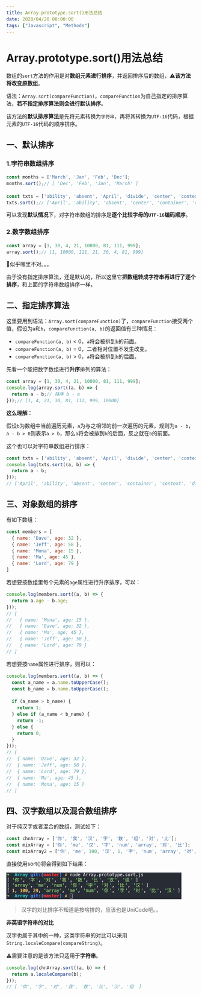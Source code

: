 ```yaml
---
title: Array.prototype.sort()用法总结
date: 2020/04/20 00:00:00
tags: ["Javascript", "Methods"]
---
```


# Array.prototype.sort()用法总结

<ClientOnly>
  <display-bar :displayData="$frontmatter"></display-bar>
</ClientOnly>

数组的`sort`方法的作用是对**数组元素进行排序**，并返回排序后的数组，⚠️**该方法将改变原数组**。

语法：`Array.sort(compareFunction)`，`compareFunction`为自己指定的排序算法，**若不指定排序算法则会进行默认排序**。

该方法的**默认排序算法**是先将元素转换为`字符串`，再将其转换为`UTF-16`代码，根据元素的`UTF-16`代码的顺序排序。

## 一、默认排序

### 1.字符串数组排序

```js
const months = ['March', 'Jan', 'Feb', 'Dec'];
months.sort();// [ 'Dec', 'Feb', 'Jan', 'March' ]

const txts = ['ability', 'absent', 'April', 'divide', 'center', 'context', 'container'];
txts.sort();// ['April', 'ability', 'absent', 'center', 'container', 'context', 'divide']
```

可以发现**默认情况**下，对字符串数组的排序是**逐个比较字母的`UTF-16`编码顺序**。

### 2.数字数组排序

```js
const array = [1, 30, 4, 21, 10000, 81, 111, 999];
array.sort();// [1, 10000, 111, 21, 30, 4, 81, 999]
```

🤣似乎哪里不对。。。

由于没有指定排序算法，还是默认的，所以这里它**把数组转成字符串再进行了逐个排序**，和上面的字符串数组排序一样。

## 二、指定排序算法

这里要用到语法：`Array.sort(compareFunction)`了，`compareFunction`接受两个值，假设为`a`和`b`，`compareFunction(a, b)`的返回值有三种情况：

* `compareFunction(a, b)` < 0，`a`将会被排到`b`的前面。
* `compareFunction(a, b)` = 0，二者相对位置不发生改变。
* `compareFunction(a, b)` > 0，`a`将会被排到`b`的后面。

先看一个能把数字数组进行**升序**排列的算法：

```js
const array = [1, 30, 4, 21, 10000, 81, 111, 999];
console.log(array.sort((a, b) => {
  return a - b;// 降序 b - a
}));// [1, 4, 21, 30, 81, 111, 999, 10000]
```

**这么理解**：

假设`b`为数组中当前遍历元素，`a`为与之相邻的前一次遍历的元素，规则为`a - b`，`a - b > 0`则表示`a > b`，那么`a`将会被排到`b`的后面，反之就在`b`的前面。

这个也可以对字符串数组进行排序：

```js
const txts = ['ability', 'absent', 'April', 'divide', 'center', 'context', 'container'];
console.log(txts.sort((a, b) => {
  return a - b;
}));
// ['April', 'ability', 'absent', 'center', 'container', 'context', 'divide']
```

## 三、对象数组的排序

有如下数组：

```js
const members = [
  { name: 'Dave', age: 32 },
  { name: 'Jeff', age: 58 },
  { name: 'Mona', age: 15 },
  { name: 'Ma', age: 45 },
  { name: 'Lord', age: 79 }
]
```
若想要按数组里每个元素的`age`属性进行升序排序，可以：
```js
console.log(members.sort((a, b) => {
  return a.age - b.age;
}));
// [
//   { name: 'Mona', age: 15 },
//   { name: 'Dave', age: 32 },
//   { name: 'Ma', age: 45 },
//   { name: 'Jeff', age: 58 },
//   { name: 'Lord', age: 79 }
// ]
```

若想要按`name`属性进行排序，则可以：

```js
console.log(members.sort((a, b) => {
  const a_name = a.name.toUpperCase();
  const b_name = b.name.toUpperCase();

  if (a_name > b_name) {
    return 1;
  } else if (a_name < b_name) {
    return -1;
  } else {
    return 0;
  }
}));
// [
// 	{ name: 'Dave', age: 32 },
//  { name: 'Jeff', age: 58 },
//  { name: 'Lord', age: 79 },
//  { name: 'Ma', age: 45 },
//  { name: 'Mona', age: 15 }
// ]
```

## 四、汉字数组以及混合数组排序

对于纯汉字或者混合的数组，测试如下：

```js
const chnArray = ['你', '我', '汉', '字', '数', '组', '对', '比'];
const mixArray = ['你', 'me', '汉', '字', 'num', 'array', '对', '比'];
const mixArray2 = ['你', 'me', 100, '汉', 1, '字', 'num', 'array', '对', '比', 29];
```

直接使用sort()将会得到如下结果：

![sort-1](/images/frontend/js/js-sort-1.png)

> 汉字的对比排序不知道是按啥排的，应该也是UniCode吧。。

**非英语字符串的对比**

汉字也属于其中的一种，这类字符串的对比可以采用`String.localeCompare(compareString)`。

⚠️需要注意的是该方法只适用于**字符串**。

```js
console.log(chnArray.sort((a, b) => {
  return a.localeCompare(b);
}));
// [ '你', '字', '对', '我', '数', '比', '汉', '组' ]
```